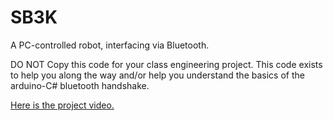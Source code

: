 # SB3K
A PC-controlled robot, interfacing via Bluetooth.


DO NOT Copy this code for your class engineering project. This code exists to help you along the way and/or help you understand the basics of the arduino-C# bluetooth handshake.

<a href="https://www.youtube.com/watch?v=JB0A7SGVYdk">Here is the project video.</a>
